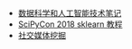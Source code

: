 +   [数据科学和人工智能技术笔记](docs/ds-ai-tech-notes/README.md)
+   [SciPyCon 2018 sklearn 教程](docs/scipycon-2018-sklearn-tut/README.md)
+   [社交媒体挖掘](docs/social-media-mining/README.md)